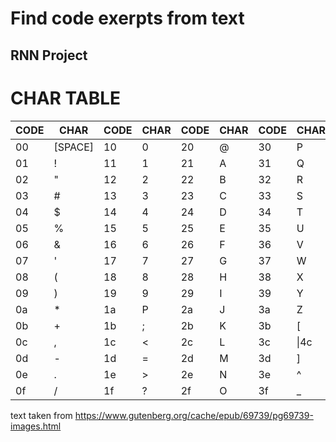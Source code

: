 # Find code exerpts from text
## RNN Project


# CHAR TABLE

|CODE|CHAR|CODE|CHAR|CODE|CHAR|CODE|CHAR|CODE|CHAR|CODE|CHAR
|---|---|---|---|---|---|---|---|---|---|---|---
|00|\[SPACE\]|10|0|20|@|30|P|40|\`|50|p
|01|!|11|1|21|A|31|Q|41|a|51|q
|02|"|12|2|22|B|32|R|42|b|52|r
|03|#|13|3|23|C|33|S|43|c|53|s
|04|$|14|4|24|D|34|T|44|d|54|t
|05|%|15|5|25|E|35|U|45|e|55|u
|06|&|16|6|26|F|36|V|46|f|56|v
|07|'|17|7|27|G|37|W|47|g|57|w
|08|(|18|8|28|H|38|X|48|h|58|x
|09|)|19|9|29|I|39|Y|49|i|59|y
|0a|\*|1a|P|2a|J|3a|Z|4a|j|5a|z
|0b|+|1b|;|2b|K|3b|\[|4b|k|5b|{
|0c|,|1c|<|2c|L|3c|\\|4c|l|5c|\|
|0d|-|1d|=|2d|M|3d|\]|4d|m|5d|}
|0e|.|1e|>|2e|N|3e|^|4e|n|5e|\~
|0f|/|1f|?|2f|O|3f|\_|4f|o|5f|\[NEWLINE\]



text taken from https://www.gutenberg.org/cache/epub/69739/pg69739-images.html